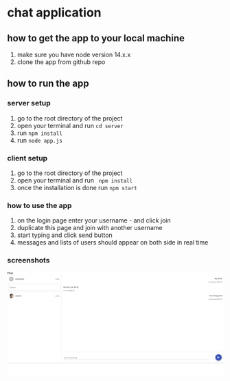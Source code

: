 # chat application

## how to get the app to your local machine
1. make sure you have node version 14.x.x
2. clone the app from github repo
## how to run the app
### server setup 
1. go to the root directory of the project
1. open your terminal and run `cd server`
2. run `npm install`
3. run `node app.js`

### client setup 
1. go to the root directory of the project
2. open your terminal and run ` npm install`
3. once the installation is done run `npm start`


### how to use the app
1. on the login page enter your username - and click join 
2. duplicate this page and join with another username
3. start typing and click send button
4. messages and lists of users should appear on both side in real time

### screenshots
![Screenshot](./screenshots/screenshot1.png)


